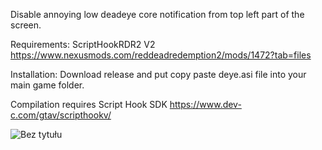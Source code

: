 Disable annoying low deadeye core notification from top left part of the screen.

Requirements: ScriptHookRDR2 V2 https://www.nexusmods.com/reddeadredemption2/mods/1472?tab=files

Installation: Download release and put copy paste deye.asi file into your main game folder.

Compilation requires Script Hook SDK https://www.dev-c.com/gtav/scripthookv/

![Bez tytułu](https://github.com/user-attachments/assets/6001beac-0faf-4d29-8f00-831cae0eef7a)
